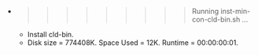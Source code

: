 * >>>>>>>>> Running inst-min-con-cld-bin.sh ...
  * Install cld-bin.
  * Disk size = 774408K. Space Used = 12K. Runtime = 00:00:00:01.
